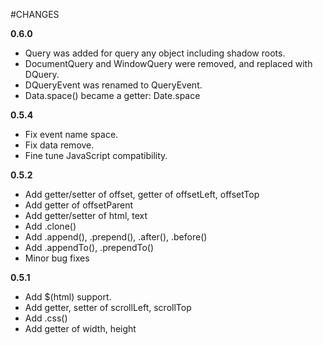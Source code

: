 #CHANGES

**0.6.0**

* Query was added for query any object including shadow roots.
* DocumentQuery and WindowQuery were removed, and replaced with DQuery.
* DQueryEvent was renamed to QueryEvent.
* Data.space() became a getter: Date.space

**0.5.4**

* Fix event name space.
* Fix data remove.
* Fine tune JavaScript compatibility.

**0.5.2**

* Add getter/setter of offset, getter of offsetLeft, offsetTop
* Add getter of offsetParent
* Add getter/setter of html, text
* Add .clone()
* Add .append(), .prepend(), .after(), .before()
* Add .appendTo(), .prependTo()
* Minor bug fixes

**0.5.1**

* Add $(html) support.
* Add getter, setter of scrollLeft, scrollTop
* Add .css()
* Add getter of width, height
